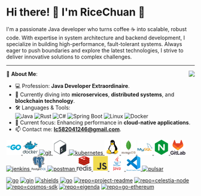 # Hi there! 👋 I'm RiceChuan 🚀

I'm a passionate Java developer who turns coffee ☕ into scalable, robust code. With expertise in system architecture and backend development, I specialize in building high-performance, fault-tolerant systems. Always eager to push boundaries and explore the latest technologies, I strive to deliver innovative solutions to complex challenges.

---
<img align="right" src="https://github-readme-stats-sigma-five.vercel.app/api?username=RiceChuan&hide=stars&show_icons=true&count_private=true" />

🌟 **About Me**:

- 💻 Profession: **Java Developer Extraordinaire**.
- 🌱 Currently diving into **microservices**, **distributed systems**, and **blockchain technology**.
- 🛠️ Languages & Tools:  
  ![Java](https://img.shields.io/badge/-Java-007396?&logo=java&logoColor=white)
  ![Rust](https://img.shields.io/badge/-Rust-000?&logo=rust&logoColor=white)
  ![C#](https://img.shields.io/badge/-C%23-239120?&logo=c-sharp&logoColor=white)
  ![Spring Boot](https://img.shields.io/badge/-Spring%20Boot-6DB33F?&logo=spring-boot&logoColor=white)
  ![Linux](https://img.shields.io/badge/-Linux-FCC624?&logo=linux&logoColor=black)
  ![Docker](https://img.shields.io/badge/-Docker-2496ED?&logo=docker&logoColor=white)
- 🔭 Current focus: Enhancing performance in **cloud-native applications**.
- 📫 Contact me: **[lc582041246@gmail.com](mailto:lc582041246@gmail.com)**.

<p align="left">
    <a href="https://go.dev/" target="_blank"> <img src="https://raw.githubusercontent.com/devicons/devicon/master/icons/go/go-original-wordmark.svg" alt="go" width="40" height="40" /> </a>
    <a href="https://www.docker.com/" target="_blank"> <img src="https://raw.githubusercontent.com/devicons/devicon/master/icons/docker/docker-original-wordmark.svg" alt="docker" width="40" height="40" /> </a>
    <a href="https://git-scm.com/" target="_blank"> <img src="https://www.vectorlogo.zone/logos/git-scm/git-scm-icon.svg" alt="git" width="40" height="40" /> </a>
    <a href="https://www.gnu.org/software/bash/" target="_blank"> <img src="https://raw.githubusercontent.com/devicons/devicon/master/icons/bash/bash-original.svg" alt="bash" width="40" height="40" /> </a>
    <a href="https://kubernetes.io" target="_blank"> <img src="https://www.vectorlogo.zone/logos/kubernetes/kubernetes-icon.svg" alt="kubernetes" width="40" height="40" /> </a>
    <a href="https://www.linux.org/" target="_blank"> <img src="https://raw.githubusercontent.com/devicons/devicon/master/icons/linux/linux-original.svg" alt="linux" width="40" height="40" /> </a>
    <a href="https://www.mongodb.com/" target="_blank"> <img src="https://raw.githubusercontent.com/devicons/devicon/master/icons/mongodb/mongodb-original-wordmark.svg" alt="mongodb" width="40" height="40" /> </a>
    <a href="https://www.mysql.com/" target="_blank"> <img src="https://raw.githubusercontent.com/devicons/devicon/master/icons/mysql/mysql-original-wordmark.svg" alt="mysql" width="40" height="40" /> </a>
    <a href="https://www.nginx.com" target="_blank"> <img src="https://raw.githubusercontent.com/devicons/devicon/master/icons/nginx/nginx-original.svg" alt="nginx" width="40" height="40" /> </a>
    <a href="https://gitlab.com/" target="_blank"> <img src="https://raw.githubusercontent.com/devicons/devicon/master/icons/gitlab/gitlab-original-wordmark.svg" alt="gitlab" width="40" height="40" /> </a>
    <a href="https://www.jenkins.io" target="_blank"> <img src="https://www.vectorlogo.zone/logos/jenkins/jenkins-icon.svg" alt="jenkins" width="40" height="40" /> </a>
    <a href="https://www.postgresql.org" target="_blank"> <img src="https://raw.githubusercontent.com/devicons/devicon/master/icons/postgresql/postgresql-original-wordmark.svg" alt="postgresql" width="40" height="40" /> </a>
    <a href="https://postman.com" target="_blank"> <img src="https://www.vectorlogo.zone/logos/getpostman/getpostman-icon.svg" alt="postman" width="40" height="40" /> </a>
    <a href="https://redis.io" target="_blank"> <img src="https://raw.githubusercontent.com/devicons/devicon/master/icons/redis/redis-original-wordmark.svg" alt="redis" width="40" height="40" /> </a>
    <a href="https://developer.mozilla.org/en-US/docs/Web/JavaScript" target="_blank">
        <img src="https://raw.githubusercontent.com/devicons/devicon/master/icons/javascript/javascript-original.svg" alt="javascript" width="40" height="40" />
    </a>
    <a href="https://www.oracle.com/java/" target="_blank"> <img src="https://raw.githubusercontent.com/devicons/devicon/master/icons/java/java-original-wordmark.svg" alt="java" width="40" height="40" /> </a>
    <a href="https://code.visualstudio.com/" target="_blank"> <img src="https://raw.githubusercontent.com/devicons/devicon/master/icons/vscode/vscode-original-wordmark.svg" alt="vscode" width="40" height="40" /> </a>
    <a href="https://pulsar.apache.org/" target="_blank"> <img src="https://pulsar.apache.org/img/logo-black.svg" alt="pulsar" width="40" height="40" /> </a>
</p>

<p align="left">
    <a href="https://github.com/golang/go"><img width="278" src="https://denvercoder1-github-readme-stats.vercel.app/api/pin/?username=golang&repo=go&theme=react&bg_color=1F222E&title_color=F85D7F&hide_border=true&icon_color=F8D866&show_icons=false&show_description=false" alt="go"></a>
    <a href="https://github.com/gin-gonic/gin"><img width="278" src="https://denvercoder1-github-readme-stats.vercel.app/api/pin/?username=gin-gonic&repo=gin&theme=react&bg_color=1F222E&title_color=F85D7F&hide_border=true&icon_color=F8D866&show_icons=false&show_description=false" alt="gin"></a>
    <a href="https://github.com/go-gorm/gorm"><img width="278" src="https://denvercoder1-github-readme-stats.vercel.app/api/pin/?username=go-gorm&repo=gorm&theme=react&bg_color=1F222E&title_color=F85D7F&hide_border=true&icon_color=F8D866&show_icons=false&show_description=false" alt="shields"></a>
    <a href="https://github.com/uber-go/guide"><img width="278" src="https://denvercoder1-github-readme-stats.vercel.app/api/pin/?username=uber-go&repo=guide&theme=react&bg_color=1F222E&title_color=F85D7F&hide_border=true&icon_color=F8D866&show_icons=false&show_description=false" alt="go"></a>
    <a href="https://github.com/AI-algorithms/project-readme"><img width="278" src="https://denvercoder1-github-readme-stats.vercel.app/api/pin/?username=AI-algorithms&repo=project-readme&theme=react&bg_color=1F222E&title_color=F85D7F&hide_border=true&icon_color=F8D866&show_icons=false&show_description=false" alt="repo=project-readme"></a>
    <a href="https://github.com/celestiaorg/celestia-node"><img width="278" src="https://denvercoder1-github-readme-stats.vercel.app/api/pin/?username=celestiaorg&repo=celestia-node&theme=react&bg_color=1F222E&title_color=F85D7F&hide_border=true&icon_color=F8D866&show_icons=false&show_description=false" alt="repo=celestia-node"></a>
    <a href="https://github.com/cosmos/cosmos-sdk"><img width="278" src="https://denvercoder1-github-readme-stats.vercel.app/api/pin/?username=cosmos&repo=cosmos-sdk&theme=react&bg_color=1F222E&title_color=F85D7F&hide_border=true&icon_color=F8D866&show_icons=false&show_description=false" alt="repo=cosmos-sdk"></a>
    <a href="https://github.com/Layr-Labs/eigenda"><img width="278" src="https://denvercoder1-github-readme-stats.vercel.app/api/pin/?username=Layr-Labs&repo=eigenda&theme=react&bg_color=1F222E&title_color=F85D7F&hide_border=true&icon_color=F8D866&show_icons=false&show_description=false" alt="repo=eigenda"></a>
    <a href="https://github.com/ethereum/go-ethereum"><img width="278" src="https://denvercoder1-github-readme-stats.vercel.app/api/pin/?username=ethereum&repo=go-ethereum&theme=react&bg_color=1F222E&title_color=F85D7F&hide_border=true&icon_color=F8D866&show_icons=false&show_description=false" alt="repo=go-ethereum"></a>
  </p>


